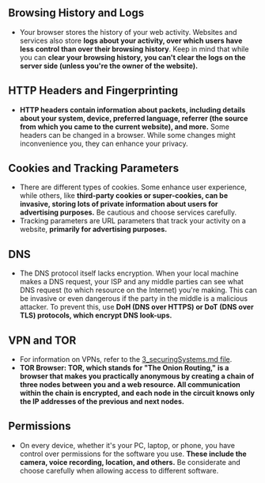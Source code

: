 ## Browsing History and Logs
- Your browser stores the history of your web activity. Websites and services also store **logs about your activity, over which users have less control than over their browsing history**. Keep in mind that while you can **clear your browsing history, you can't clear the logs on the server side (unless you're the owner of the website).**

## HTTP Headers and Fingerprinting
- **HTTP headers contain information about packets, including details about your system, device, preferred language, referrer (the source from which you came to the current website), and more.** Some headers can be changed in a browser. While some changes might inconvenience you, they can enhance your privacy.

## Cookies and Tracking Parameters
- There are different types of cookies. Some enhance user experience, while others, like **third-party cookies or super-cookies, can be invasive, storing lots of private information about users for advertising purposes.** Be cautious and choose services carefully.
- Tracking parameters are URL parameters that track your activity on a website, **primarily for advertising purposes.**

## DNS
- The DNS protocol itself lacks encryption. When your local machine makes a DNS request, your ISP and any middle parties can see what DNS request (to which resource on the Internet) you're making. This can be invasive or even dangerous if the party in the middle is a malicious attacker. To prevent this, use **DoH (DNS over HTTPS) or DoT (DNS over TLS) protocols, which encrypt DNS look-ups.**

## VPN and TOR
- For information on VPNs, refer to the [3_securingSystems.md file](./3_securingSystems.md#vpn).
- **TOR Browser: TOR, which stands for "The Onion Routing," is a browser that makes you practically anonymous by creating a chain of three nodes between you and a web resource. All communication within the chain is encrypted, and each node in the circuit knows only the IP addresses of the previous and next nodes.**

## Permissions
- On every device, whether it's your PC, laptop, or phone, you have control over permissions for the software you use. **These include the camera, voice recording, location, and others.** Be considerate and choose carefully when allowing access to different software.
